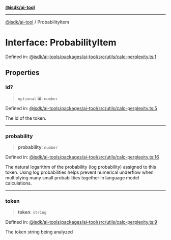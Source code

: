 [**@isdk/ai-tool**](../README.md)

***

[@isdk/ai-tool](../globals.md) / ProbabilityItem

# Interface: ProbabilityItem

Defined in: [@isdk/ai-tools/packages/ai-tool/src/utils/calc-perplexity.ts:1](https://github.com/isdk/ai-tool.js/blob/d0765f898f217d97c57c6949502b4a7bef5dce5e/src/utils/calc-perplexity.ts#L1)

## Properties

### id?

> `optional` **id**: `number`

Defined in: [@isdk/ai-tools/packages/ai-tool/src/utils/calc-perplexity.ts:5](https://github.com/isdk/ai-tool.js/blob/d0765f898f217d97c57c6949502b4a7bef5dce5e/src/utils/calc-perplexity.ts#L5)

The id of the token.

***

### probability

> **probability**: `number`

Defined in: [@isdk/ai-tools/packages/ai-tool/src/utils/calc-perplexity.ts:16](https://github.com/isdk/ai-tool.js/blob/d0765f898f217d97c57c6949502b4a7bef5dce5e/src/utils/calc-perplexity.ts#L16)

The natural logarithm of the probability (log probability) assigned to this token.
Using log probabilities helps prevent numerical underflow when multiplying
many small probabilities together in language model calculations.

***

### token

> **token**: `string`

Defined in: [@isdk/ai-tools/packages/ai-tool/src/utils/calc-perplexity.ts:9](https://github.com/isdk/ai-tool.js/blob/d0765f898f217d97c57c6949502b4a7bef5dce5e/src/utils/calc-perplexity.ts#L9)

The token string being analyzed
